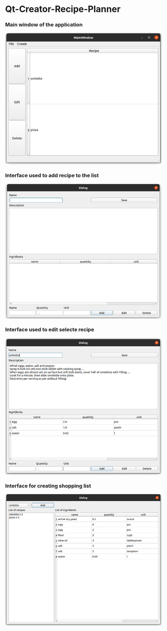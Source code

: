 # Qt-Creator-Recipe-Planner

### Main window of the application
![alt text](https://github.com/mkaniukk/Qt-Creator-Recipe-Planner/blob/main/assets/mainwindow.png)

### Interface used to add recipe to the list
![alt text](https://github.com/mkaniukk/Qt-Creator-Recipe-Planner/blob/main/assets/addwindow.png)

### Interface used to edit selecte recipe
![alt text](https://github.com/mkaniukk/Qt-Creator-Recipe-Planner/blob/main/assets/editwindow.png)

### Interface for creating shopping list
![alt text](https://github.com/mkaniukk/Qt-Creator-Recipe-Planner/blob/main/assets/shoppinglistwindow.png)

